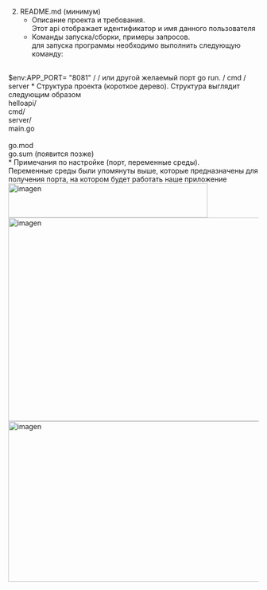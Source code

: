 2. README.md (минимум)<br>
    * Описание проекта и требования.<br>
Этот api отображает идентификатор и имя данного пользователя<br>
    * Команды запуска/сборки, примеры запросов.<br>
для запуска программы необходимо выполнить следующую команду:
<br>
$env:APP_PORT= "8081" / / или другой желаемый порт
go run. / cmd / server
    * Структура проекта (короткое дерево).
Структура выглядит следующим образом<br>
helloapi/<br>
  cmd/<br>
    server/<br>
      main.go<br><br>
  go.mod<br>
  go.sum   (появится позже)<br>
    * Примечания по настройке (порт, переменные среды).<br>
Переменные среды были упомянуты выше, которые предназначены для получения порта, на котором будет работать наше приложение


<img width="401" height="69" alt="imagen" src="https://github.com/user-attachments/assets/9cef6e43-c249-43b1-ba81-0cd37af0fc85" />
<img width="810" height="409" alt="imagen" src="https://github.com/user-attachments/assets/590e0406-81d9-4a88-bc72-cf6560d3eefe" />
<img width="845" height="323" alt="imagen" src="https://github.com/user-attachments/assets/a0254b7f-a081-410d-8c71-a2acccfb3a7e" />



